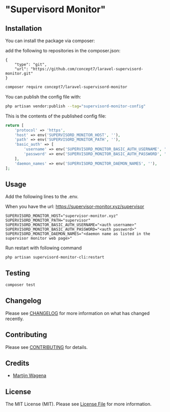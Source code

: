 # "Supervisord Monitor"


## Installation

You can install the package via composer:

add the following to repositories in the composer.json: 

```
{
    "type": "git",
    "url": "https://github.com/concept7/laravel-supervisord-monitor.git"
}
```

```bash
composer require concept7/laravel-supervisord-monitor
```


You can publish the config file with:

```bash
php artisan vendor:publish --tag="supervisord-monitor-config"
```

This is the contents of the published config file:

```php
return [
    'protocol' => 'https',
    'host' => env('SUPERVISORD_MONITOR_HOST', ''),
    'path' => env('SUPERVISORD_MONITOR_PATH', ''),
    'basic_auth' => [
        'username' => env('SUPERVISORD_MONITOR_BASIC_AUTH_USERNAME', ''),
        'password' => env('SUPERVISORD_MONITOR_BASIC_AUTH_PASSWORD', ''),
    ],
    'daemon_names' => env('SUPERVISORD_MONITOR_DAEMON_NAMES', ''),
];
```

## Usage
Add the following lines to the .env.

When you have the url: https://supervisor-monitor.xyz/supervisor
```
SUPERVISORD_MONITOR_HOST="supervisor-monitor.xyz"
SUPERVISORD_MONITOR_PATH="supervisor"
SUPERVISORD_MONITOR_BASIC_AUTH_USERNAME="<auth username>"
SUPERVISORD_MONITOR_BASIC_AUTH_PASSWORD="<auth password>"
SUPERVISORD_MONITOR_DAEMON_NAMES="<daemon name as listed in the supervisor monitor web page>"
```
Run restart with following command
```
php artisan supervisord-monitor-cli:restart
```

## Testing

```bash
composer test
```

## Changelog

Please see [CHANGELOG](CHANGELOG.md) for more information on what has changed recently.

## Contributing

Please see [CONTRIBUTING](CONTRIBUTING.md) for details.


## Credits

- [Martijn Wagena](https://github.com/mwagena)

## License

The MIT License (MIT). Please see [License File](LICENSE.md) for more information.
